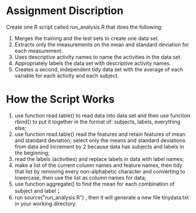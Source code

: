 # Assignment Discription
Create one R script called run_analysis.R that does the following:   
1. Merges the training and the test sets to create one data set.   
2. Extracts only the measurements on the mean and standard deviation for each measurement.   
3. Uses descriptive activity names to name the activities in the data set.  
4. Appropriately labels the data set with descriptive activity names.   
5. Creates a second, independent tidy data set with the average of each variable for each activity and each subject.  
# How the Script Works 
1. use function read.table() to read data into data set and then use function rbind() to put it together in the format of: subjects, labels, everything else;  
2. use function read.table() read the features and retain features of mean and standard deviation; select only the means and standard deviations from data and increment by 2 because data has subjects and labels in the beginning;
3. read the labels (activities) and replace labels in data with label names;
4. make a list of the current column names and feature names, then tidy that list by removing every non-alphabetic character and converting to lowercase, then use the list as column names for data;
5. use function aggregate() to find the mean for each combination of subject and label；
6. run source("run_analysis.R") , then it will generate a new file  tinydata.txt  in your working directory.
